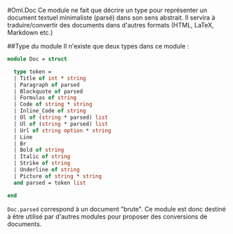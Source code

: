 #Oml.Doc
Ce module ne fait que décrire un type pour représenter un document textuel minimaliste (parsé) dans son sens abstrait. Il servira à traduire/convertir des documents dans d'autres formats (HTML, LaTeX, Markdown etc.)

##Type du module 
Il n'existe que deux types dans ce module : 

```ocaml
module Doc = struct

  type token = 
  | Title of int * string
  | Paragraph of parsed
  | Blockquote of parsed
  | Formulas of string 
  | Code of string * string 
  | Inline_Code of string
  | Ol of (string * parsed) list
  | Ul of (string * parsed) list
  | Url of string option * string
  | Line
  | Br
  | Bold of string
  | Italic of string
  | Strike of string
  | Underline of string
  | Picture of string * string
  and parsed = token list

end

```
`Doc.parsed` correspond à un document "brute". Ce module est donc destiné à être utilisé par d'autres modules pour proposer des conversions de documents.
